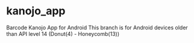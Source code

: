 # kanojo_app
 Barcode Kanojo App for Android
 This branch is for Android devices older than API level 14 (Donut(4) - Honeycomb(13))